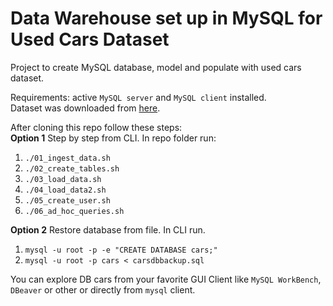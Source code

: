 # Data Warehouse set up in MySQL for Used Cars Dataset

Project to create MySQL database, model and populate with used cars dataset.

Requirements: active `MySQL server` and `MySQL client` installed.</br>
Dataset was downloaded from [here](https://www.kaggle.com/datasets/rakkesharv/used-cars-detailed-dataset).

After cloning this repo follow these steps:</br>
**Option 1** Step by step from CLI. In repo folder run:
1. `./01_ingest_data.sh`
2. `./02_create_tables.sh`
3. `./03_load_data.sh`
4. `./04_load_data2.sh`
5. `./05_create_user.sh`
6. `./06_ad_hoc_queries.sh`

**Option 2** Restore database from file. In CLI run.</br>
1. `mysql -u root -p -e "CREATE DATABASE cars;"` 
2. `mysql -u root -p cars < carsdbbackup.sql`

You can explore DB cars from your favorite GUI Client like `MySQL WorkBench`, `DBeaver` or other or directly from `mysql` client.
 